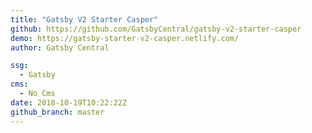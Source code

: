 ```yaml
---
title: "Gatsby V2 Starter Casper"
github: https://github.com/GatsbyCentral/gatsby-v2-starter-casper
demo: https://gatsby-starter-v2-casper.netlify.com/
author: Gatsby Central

ssg:
  - Gatsby
cms:
  - No Cms
date: 2018-10-19T10:22:22Z
github_branch: master
---
```

